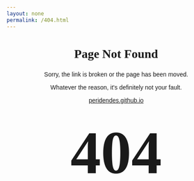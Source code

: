 ```yaml
---
layout: none
permalink: /404.html
---
```

<style>
    header {
        padding: 1%;
        text-align: center;
        position: fixed;
        top: 3%;
        left: 0;
        right: 0;
    }
    @font-face {
        font-family: LondonUnderground; 
        src: url(/assets/fonts/London-Underground-Regular.ttf);
    }
    @font-face {
        font-family: LondonUndergroundHeavy; 
        src: url(/assets/fonts/London-Underground-Heavy.ttf);
    }
    h1 {
        font-family: LondonUndergroundHeavy;
        font-size: 10em;
    }
    h2 {
        text-align: center;
        font-family: LondonUnderground;
        font-size: 2em;
    }
    p {
        text-align: center;
        font-family: Arial, Helvetica, sans-serif;
    }
</style>
<div>

<header>
    <h1>404</h1>
</header>

<h2>Page Not Found</h2>

<p>Sorry, the link is broken or the page has been moved.</p>

<p>Whatever the reason, it's definitely not your fault.</p>

<p><a href="https://peridendes.github.io">peridendes.github.io</a></p>